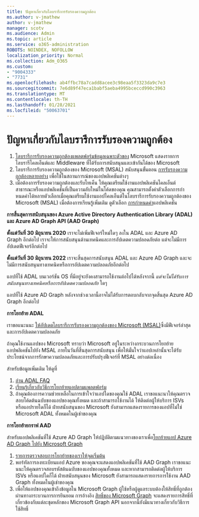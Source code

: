 ```yaml
---
title: ปัญหาเกี่ยวกับไลบรารีการรับรองความถูกต้อง
ms.author: v-jmathew
author: v-jmathew
manager: scotv
ms.audience: Admin
ms.topic: article
ms.service: o365-administration
ROBOTS: NOINDEX, NOFOLLOW
localization_priority: Normal
ms.collection: Adm_O365
ms.custom:
- "9004333"
- "7731"
ms.openlocfilehash: ab4ffbc78a7cadd8acee3c98eaa5f3323da9c7e3
ms.sourcegitcommit: 7e6d89f47eca1babf5aeba4995bceccd990c3963
ms.translationtype: MT
ms.contentlocale: th-TH
ms.lasthandoff: 01/28/2021
ms.locfileid: "50063701"
---
```

# <a name="issues-with-authentication-libraries"></a>ปัญหาเกี่ยวกับไลบรารีการรับรองความถูกต้อง

1. [ไลบรารีการรับรองความถูกต้องแพลตฟอร์มข้อมูลเฉพาะตัวของ](https://docs.microsoft.com/azure/active-directory/develop/reference-v2-libraries) Microsoft แสดงรายการไลบรารีไคลเอ็นต์และ Middleware ที่ได้รับการสนับสนุนและเข้ากันได้ของ Microsoft
2. ไลบรารีการรับรองความถูกต้องของ Microsoft (MSAL) สนับสนุนขั้นตอน [การรับรองความถูกต้องหลายอย่าง](https://docs.microsoft.com/azure/active-directory/develop/msal-authentication-flows) เพื่อใช้ในสถานการณ์ของแอปพลิเคชันต่างๆ
3. เมื่อต้องการรับรองความถูกต้องและรับโทเค็น ให้คุณเตรียมใช้งานแอปพลิเคชันไคลเอ็นต์สาธารณะหรือแอปพลิเคชันที่เป็นความลับใหม่ในโค้ดของคุณ คุณสามารถตั้งค่าตัวเลือกการกําหนดค่าได้หลายตัวเลือกเมื่อคุณเตรียมใช้งานแอปไคลเอ็นต์ในไลบรารีการรับรองความถูกต้องของ Microsoft (MSAL) เมื่อต้องการเรียนรู้เพิ่มเติม ดูตัวเลือก [การกําหนดค่า](https://docs.microsoft.com/azure/active-directory/develop/msal-client-application-configuration)แอปพลิเคชัน

**การสิ้นสุดการสนับสนุนของ Azure Active Directory Authentication Library (ADAL) และ Azure AD Graph API (AAD Graph)**

**ตั้งแต่วันที่ 30 มิถุนายน 2020** เราจะไม่เพิ่มฟีเจอร์ใหม่ใดๆ ลงใน ADAL และ Azure AD Graph อีกต่อไป เราจะให้การสนับสนุนด้านเทคนิคและการอัปเดตความปลอดภัยต่อ แต่จะไม่มีการอัปเดตฟีเจอร์อีกต่อไป

**ตั้งแต่วันที่ 30 มิถุนายน 2022** เราจะสิ้นสุดการสนับสนุน ADAL และ Azure AD Graph และจะไม่มีการสนับสนุนทางเทคนิคหรือการอัปเดตความปลอดภัยอีกต่อไป

แอปที่ใช้ ADAL บนเวอร์ชัน OS ที่มีอยู่จะยังคงสามารถใช้งานต่อไปได้หลังจากนี้ *แต่จะไม่ได้รับการสนับสนุนทางเทคนิคหรือการอัปเดตความปลอดภัย* ใดๆ

แอปที่ใช้ Azure AD Graph หลังจากช่วงเวลานี้อาจไม่ได้รับการตอบกลับจากจุดสิ้นสุด Azure AD Graph อีกต่อไป

**การโยกย้าย ADAL**

เราขอแนะนนะ [ให้อัปเดตไลบรารีการรับรองความถูกต้องของ Microsoft (MSAL)](https://docs.microsoft.com/azure/active-directory/develop/v2-overview)ซึ่งมีฟีเจอร์ล่าสุดและการอัปเดตความปลอดภัย

ถ้าคุณใช้งานแอปของ Microsoft ทราบว่า Microsoft อยู่ในระหว่างกระบวนการโยกย้ายแอปพลิเคชันไปยัง MSAL ภายในวันที่สิ้นสุดการสนับสนุน เพื่อให้มั่นใจว่าแอปเหล่านั้นจะได้รับประโยชน์จากการรักษาความปลอดภัยและการปรับปรุงฟีเจอร์ที่ MSAL อย่างต่อเนื่อง

สำหรับข้อมูลเพิ่มเติม ให้ดูที่

1. [อ่าน ADAL FAQ](https://docs.microsoft.com/azure/active-directory/develop/msal-migration#frequently-asked-questions-faq)
2. [เรียนรู้เกี่ยวกับวิธีการโยกย้ายแอปตามแพลตฟอร์ม](https://docs.microsoft.com/azure/active-directory/develop/msal-migration#frequently-asked-questions-faq)
3. ถ้าคุณต้องการความช่วยเหลือในการเข้าใจว่าแอปใดของคุณใช้ ADAL เราขอแนะนาให้คุณตรวจสอบโค้ดต้นฉบับของแอปของคุณทั้งหมด และถ้าสามารถใช้งานได้ ให้ติดต่อผู้ให้บริการ ISVs หรือแอปรายใดก็ได้ ฝ่ายสนับสนุนของ Microsoft ยังสามารถแสดงรายการของแอปที่ไม่ใช่ Microsoft ADAL ทั้งหมดในผู้เช่าของคุณ

**การโยกย้ายกราฟ AAD**

สําหรับแอปพลิเคชันที่ใช้ Azure AD Graph ให้ปฏิบัติตามแนวทางของเราเพื่อ[โยกย้ายแอป Azure AD Graph ไปยัง Microsoft Graph](https://docs.microsoft.com/graph/migrate-azure-ad-graph-overview)

1. [รายการตรวจสอบการโยกย้ายของเราให้จุดเริ่มต้น](https://docs.microsoft.com/graph/migrate-azure-ad-graph-planning-checklist)
2. พอร์ทัลการลงทะเบียนแอป Azure ของคุณจะแสดงแอปพลิเคชันที่ใช้ AAD Graph เราขอแนะนนะให้คุณตรวจสอบรหัสต้นฉบับของแอปของคุณทั้งหมด และหากสามารถติดต่อผู้ให้บริการ ISVs หรือแอปใดก็ได้ ฝ่ายสนับสนุนของ Microsoft ยังสามารถแสดงรายการการใช้งาน AAD Graph ทั้งหมดในผู้เช่าของคุณ
3. เพื่อให้แอปของคุณเข้าถึงข้อมูลใน Microsoft Graph ผู้ใช้หรือผู้ดูแลระบบต้องให้สิทธิ์ที่ถูกต้องผ่านทางกระบวนการการยินยอม การอ้างอิง [สิทธิ์ของ Microsoft Graph](https://docs.microsoft.com/graph/permissions-reference) จะแสดงรายการสิทธิ์ที่เกี่ยวข้องกับแต่ละชุดหลักของ Microsoft Graph API นอกจากนี้ยังมีแนวทางเกี่ยวกับวิธีการใช้สิทธิ์
